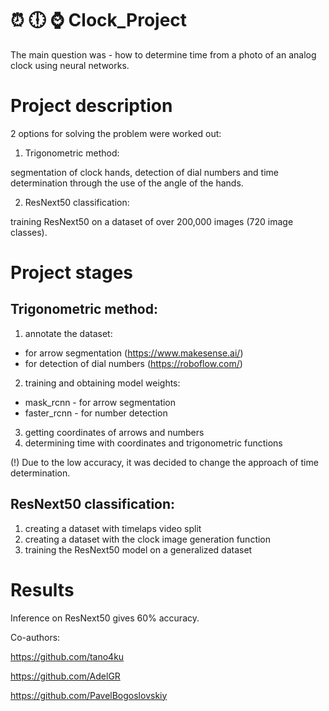 # :alarm_clock: :clock6: :watch: Clock_Project
The main question was - how to determine time from a photo of an analog clock using neural networks.

# Project description
2 options for solving the problem were worked out:
1. Trigonometric method:

segmentation of clock hands, detection of dial numbers and time determination through the use of the angle of the hands.

2. ResNext50 classification:

training ResNext50 on a dataset of over 200,000 images (720 image classes). 

# Project stages
## Trigonometric method:

1) annotate the dataset:
- for arrow segmentation (https://www.makesense.ai/)
- for detection of dial numbers (https://roboflow.com/)
2) training and obtaining model weights:
- mask_rcnn - for arrow segmentation
- faster_rcnn - for number detection
3) getting coordinates of arrows and numbers
4) determining time with coordinates and trigonometric functions

(!) Due to the low accuracy, it was decided to change the approach of time determination.

## ResNext50 classification:

1) creating a dataset with timelaps video split
2) creating a dataset with the clock image generation function
3) training the ResNext50 model on a generalized dataset 

# Results
Inference on ResNext50 gives 60% accuracy.

Co-authors:

https://github.com/tano4ku

https://github.com/AdelGR

https://github.com/PavelBogoslovskiy
